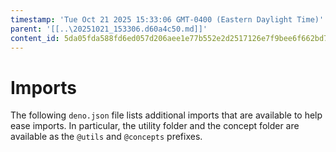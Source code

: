 ```yaml
---
timestamp: 'Tue Oct 21 2025 15:33:06 GMT-0400 (Eastern Daylight Time)'
parent: '[[..\20251021_153306.d60a4c50.md]]'
content_id: 5da05fda588fd6ed057d206aee1e77b552e2d2517126e7f9bee6f662bd7c0afe
---
```


# Imports

The following `deno.json` file lists additional imports that are available to help ease imports. In particular, the utility folder and the concept folder are available as the `@utils` and `@concepts` prefixes.
